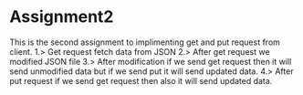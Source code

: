 # Assignment2

This is the second assignment to implimenting get and put request from client.
1.> Get request fetch data from JSON
2.> After get request we modified JSON file
3.> After modification if we send get request then it will send unmodified data but if we send put it will send updated data.
4.> After put request if we send get request then also it will send updated data.
